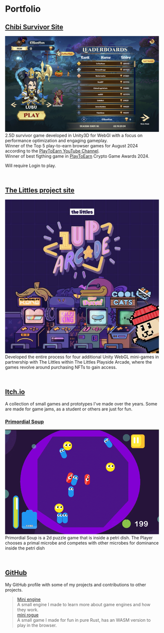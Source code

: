 # Portfolio

## [Chibi Survivor Site](https://chibi.gg/sso?app=survivor)

![survivor](images/survivor01.jpg)
2.5D survivor game developed in Unity3D for WebGl with a focus on performance optimization and engaging gameplay.  
Winner of the Top 5 play-to-earn browser games for August 2024 according to the [PlayToEarn YouTube Channel](https://www.youtube.com/watch?v=QjKEqAfnCzo&t=78s).  
Winner of best figthing game in [PlayToEarn](https://x.com/ChibiClash/status/1870561096329027954) Crypto Game Awards 2024.

Will require Login to play.

<div style="page-break-before:always">&nbsp;</div>
<p></p>

## [The Littles project site](https://playside.thelittles.io/arcade?near=portalFromArcadeToPlayside)

![littles](images/the-littles01.png)
Developed the entire process for four additional Unity WebGL mini-games in partnership with The Littles within The Littles Playside Arcade, where the games revolve around purchasing NFTs to gain access.

<div style="page-break-before:always">&nbsp;</div>
<p></p>

## [Itch.io](https://pctzonoes.itch.io/)

A collection of small games and prototypes I've made over the years. Some are made for game jams, as a student or others are just for fun.

### [Primordial Soup](https://dapperpenguin.itch.io/physics-game)

![primordial](./images/primordial-soup.gif)
Primordial Soup is a 2d puzzle game that is inside a petri dish. The Player chooses a primal microbe and competes with other microbes for dominance inside the petri dish

<div style="page-break-before:always">&nbsp;</div>
<p></p>

## [GitHub](https://github.com/PCtzonoes)

My GitHub profile with some of my projects and contributions to other projects.

  > [Mini engine](https://github.com/PCtzonoes/Minimal-Engine)  
  A small engine I made to learn more about game engines and how they work.  
  > [mini rogue](https://github.com/PCtzonoes/mini-rogue)  
  A small game I made for fun in pure Rust, has an WASM version to play in the browser.
